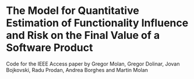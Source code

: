 # The Model for Quantitative Estimation of Functionality Influence and Risk on the Final Value of a Software Product
Code for the IEEE Access paper by Gregor Molan, Gregor Dolinar, Jovan Bojkovski, Radu Prodan, Andrea Borghes and Martin Molan
